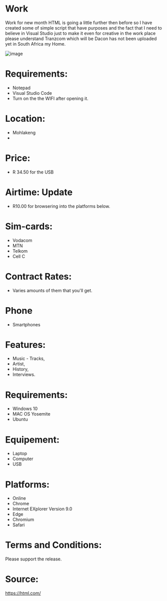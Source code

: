 # Work
Work for new month 
HTML is going a little further then before so I have created some of simple script that have purposes and the fact that I need 
to believe in Visual Studio just to make it even for creative in the work place please understand Tranzcom which will be Dacon has not been uploaded yet in South Africa my Home. 

![image](https://user-images.githubusercontent.com/87011258/127851311-876b75a8-65ae-4a73-b081-0cf7b6f6a7e3.png)

# Requirements:
+ Notepad 
+ Visual Studio Code 
+ Turn on the the WIFI after opening it.

# Location:
- Mohlakeng
- 
# Price:
* R 34.50 for the USB

# Airtime: Update
* R10.00 for browsering into the platforms below.

# Sim-cards:
* Vodacom
* MTN
* Telkom
* Cell C

# Contract Rates:
* Varies amounts of them that you'll get. 

# Phone 
* Smartphones

# Features: 
* Music - Tracks,
* Artist,
* History,
* Interviews. 

# Requirements: 
* Windows 10 
* MAC OS Yosemite
* Ubuntu

# Equipement:
* Laptop 
* Computer
* USB 

# Platforms:
* Online 
* Chrome
* Internet EXplorer Version 9.0
* Edge 
* Chromium
* Safari

# Terms and Conditions: 
Please support the release. 

# Source:
https://html.com/


